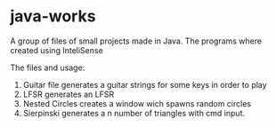 # java-works
A group of files of small projects made in Java. The programs where created using InteliSense

The files and usage:
 1. Guitar file generates a guitar strings for some keys in order to play
 2. LFSR generates an LFSR
 3. Nested Circles creates a window wich spawns random circles
 4. Sierpinski generates a n number of triangles with cmd input.
